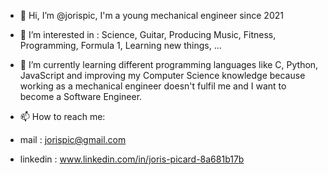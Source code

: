 - 👋 Hi, I’m @jorispic, I'm a young mechanical engineer since 2021
- 👀 I’m interested in : Science, Guitar, Producing Music, Fitness, Programming, Formula 1, Learning new things, ...
- 🌱 I’m currently learning different programming languages like C, Python, JavaScript and improving my Computer Science knowledge because working
as a mechanical engineer doesn't fulfil me and I want to become a Software Engineer.  

- 📫 How to reach me:
- mail :      jorispic@gmail.com
- linkedin :  www.linkedin.com/in/joris-picard-8a681b17b 


<!---
jorispic/jorispic is a ✨ special ✨ repository because its `README.md` (this file) appears on your GitHub profile.
You can click the Preview link to take a look at your changes.
--->
